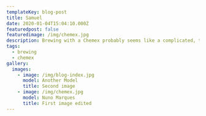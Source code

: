 ```yaml
---
templateKey: blog-post
title: Samuel
date: 2020-01-04T15:04:10.000Z
featuredpost: false
featuredimage: /img/chemex.jpg
description: Brewing with a Chemex probably seems like a complicated, time-consuming ordeal, but once you get used to the process, it becomes a soothing ritual that's worth the effort every time.
tags:
  - brewing
  - chemex
gallery:
  images:
    - image: /img/blog-index.jpg
      model: Another Model
      title: Second image
    - image: /img/chemex.jpg
      model: Nuno Marques
      title: First image edited
---
```

